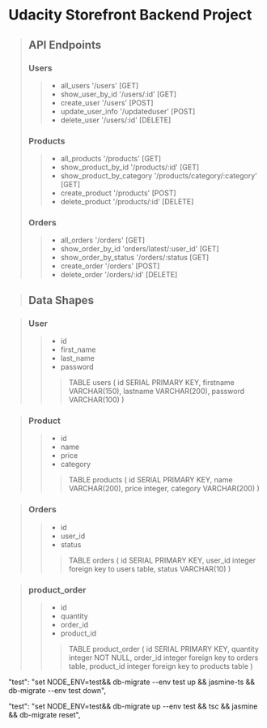 # Udacity Storefront Backend Project
>## API Endpoints
>### Users
>> - all_users '/users' [GET]
>> - show_user_by_id '/users/:id' [GET]
>> - create_user '/users' [POST]
>> - update_user_info '/updateduser' [POST]
>> - delete_user '/users/:id' [DELETE]
>### Products
>> - all_products '/products' [GET]
>> - show_product_by_id '/products/:id' [GET]
>> - show_product_by_category '/products/category/:category' [GET]
>> - create_product '/products' [POST]
>> - delete_product '/products/:id' [DELETE]
>### Orders
>> - all_orders '/orders' [GET]
>> - show_order_by_id 'orders/latest/:user_id' [GET]
>> - show_order_by_status '/orders/:status [GET]
>> - create_order '/orders' [POST]
>> - delete_order '/orders/:id' [DELETE]

>## Data Shapes

>### User
>> - id
>> - first_name
>> - last_name
>> - password
>>> TABLE users ( id SERIAL PRIMARY KEY, firstname VARCHAR(150), lastname VARCHAR(200), password VARCHAR(100) )

>### Product
>> - id
>> - name
>> - price
>> - category
>>> TABLE products ( id SERIAL PRIMARY KEY, name VARCHAR(200), price integer, category VARCHAR(200) )

>### Orders
>> - id
>> - user_id
>> - status 
>>> TABLE orders ( id SERIAL PRIMARY KEY, user_id integer foreign key to users table, status VARCHAR(10) )

>### product_order 
>> - id
>> - quantity
>> - order_id
>> - product_id
>>> TABLE product_order ( id SERIAL PRIMARY KEY, quantity integer NOT NULL, order_id integer foreign key to orders table, product_id integer foreign key to products table )


"test": "set NODE_ENV=test&& db-migrate --env test up && jasmine-ts && db-migrate --env test down",

"test": "set NODE_ENV=test&& db-migrate up --env test && tsc && jasmine && db-migrate reset",